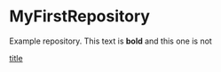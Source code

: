 # MyFirstRepository
Example repository. This text is **bold** and this one is not

[title](https://www.example.com)
